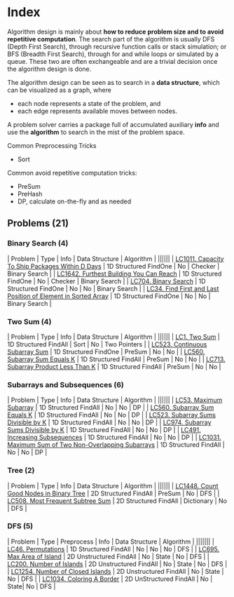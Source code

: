 # Index

Algorithm design is mainly about **how to reduce problem size and to avoid repetitive computation**. The search part of the algorithm is usually DFS (Depth First Search), through recursive function calls or stack simulation; or BFS (Breadth First Search), through for and while loops or simulated by a queue. These two are often exchangeable and are a trivial decision once the algorithm design is done.

The algorithm design can be seen as to search in a **data structure**, which can be visualized as a graph, where

- each node represents a state of the problem, and 
- each edge represents available moves between nodes.

A problem solver carries a package full of accumulated auxiliary **info** and use the **algorithm** to search in the mist of the problem space.

Common Preprocessing Tricks

- Sort

Common avoid repetitive computation tricks:

- PreSum
- PreHash
- DP, calculate on-the-fly and as needed


## Problems (21)
### Binary Search (4)
| Problem | Type | Info | Data Structure | Algorithm |
||||||
| [LC1011. Capacity To Ship Packages Within D Days](LC1011) | 1D Structured FindOne | No | Checker | Binary Search |
| [LC1642. Furthest Building You Can Reach](LC1642) | 1D Structured FindOne | No | Checker | Binary Search |
| [LC704. Binary Search](LC704) | 1D Structured FindOne | No | No | Binary Search |
| [LC34. Find First and Last Position of Element in Sorted Array](LC34) | 1D Structured FindOne | No | No | Binary Search |

### Two Sum (4)
| Problem | Type | Info | Data Structure | Algorithm |
||||||
| [LC1. Two Sum](LC1) | 1D Structured FindAll | Sort | No | Two Pointers |
| [LC523. Continuous Subarray Sum](LC523) | 1D Structured FindOne | PreSum | No | No |
| [LC560. Subarray Sum Equals K](LC560) | 1D Structured FindAll | PreSum | No | No |
| [LC713. Subarray Product Less Than K](LC713) | 1D Structured FindAll | PreSum | No | No |

### Subarrays and Subsequences (6)
| Problem | Type | Info | Data Structure | Algorithm |
||||||
| [LC53. Maximum Subarray](LC53) | 1D Structured FindAll | No | No | DP |
| [LC560. Subarray Sum Equals K](LC560) | 1D Structured FindAll | No | No | DP |
| [LC523. Subarray Sums Divisible by K](LC523) | 1D Structured FindAll | No | No | DP |
| [LC974. Subarray Sums Divisible by K](LC974) | 1D Structured FindAll | No | No | DP |
| [LC491. Increasing Subsequences](LC491) | 1D Structured FindAll | No | No | DP |
| [LC1031. Maximum Sum of Two Non-Overlapping Subarrays](LC1031) | 1D Structured FindAll | No | No | DP |


### Tree (2)
| Problem | Type | Info | Data Structure | Algorithm |
||||||
| [LC1448. Count Good Nodes in Binary Tree](LC1448) | 2D Structured FindAll | PreSum | No | DFS |
| [LC508. Most Frequent Subtree Sum](LC508) | 2D Structured FindAll | Dictionary | No | DFS |

### DFS (5)
| Problem | Type | Preprocess | Info | Data Structure | Algorithm |
|||||||
| [LC46. Permutations](LC46) | 1D Structured FindAll | No | No | No | DFS |
| [LC695. Max Area of Island](LC695) | 2D Unstructured FindAll | No | State | No | DFS |
| [LC200. Number of Islands](LC200) | 2D Unstructured FindAll | No | State | No | DFS |
| [LC1254. Number of Closed Islands](LC1254) | 2D Unstructured FindAll | No | State | No | DFS |
| [LC1034. Coloring A Border](LC1034) | 2D UnStructured FindAll | No | State| No | DFS |